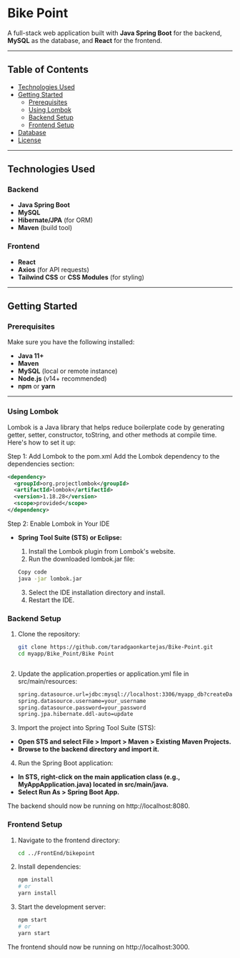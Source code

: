 # Bike Point

A full-stack web application built with **Java Spring Boot** for the backend, **MySQL** as the database, and **React** for the frontend.

---

## Table of Contents


- [Technologies Used](#technologies-used)
- [Getting Started](#getting-started)
  - [Prerequisites](#prerequisites)
  - [Using Lombok](#using-lombok)
  - [Backend Setup](#backend-setup)
  - [Frontend Setup](#frontend-setup)
- [Database](#database)
- [License](#license)

---


## Technologies Used

### Backend
- **Java Spring Boot**
- **MySQL**
- **Hibernate/JPA** (for ORM)
- **Maven** (build tool)

### Frontend
- **React**
- **Axios** (for API requests)
- **Tailwind CSS** or **CSS Modules** (for styling)

---

## Getting Started

### Prerequisites

Make sure you have the following installed:

- **Java 11+**
- **Maven**
- **MySQL** (local or remote instance)
- **Node.js** (v14+ recommended)
- **npm** or **yarn**

---

### Using Lombok
Lombok is a Java library that helps reduce boilerplate code by generating getter, setter, constructor, toString, and other methods at compile time. Here's how to set it up:

Step 1: Add Lombok to the pom.xml
Add the Lombok dependency to the dependencies section:
  ```xml
  <dependency>
    <groupId>org.projectlombok</groupId>
    <artifactId>lombok</artifactId>
    <version>1.18.28</version>
    <scope>provided</scope>
  </dependency>
 ```

Step 2: Enable Lombok in Your IDE
- **Spring Tool Suite (STS) or Eclipse:**

  1. Install the Lombok plugin from Lombok's website.
  2. Run the downloaded lombok.jar file:
    ```bash
    Copy code
    java -jar lombok.jar
    ```
    
  3. Select the IDE installation directory and install.
  4. Restart the IDE.
  
  

### Backend Setup

1. Clone the repository:
   ```bash
   git clone https://github.com/taradgaonkartejas/Bike-Point.git
   cd myapp/Bike_Point/Bike Point



2. Update the application.properties or application.yml file in src/main/resources:
   ```bash
   spring.datasource.url=jdbc:mysql://localhost:3306/myapp_db?createDatabaseIfNotExist=true&useSSL=false&allowPublicKeyRetrieval=true
   spring.datasource.username=your_username
   spring.datasource.password=your_password
   spring.jpa.hibernate.ddl-auto=update

3. Import the project into Spring Tool Suite (STS):

- **Open STS and select File > Import > Maven > Existing Maven Projects.**
- **Browse to the backend directory and import it.**

4. Run the Spring Boot application:

- **In STS, right-click on the main application class (e.g., MyAppApplication.java) located in src/main/java.**
- **Select Run As > Spring Boot App.**

The backend should now be running on http://localhost:8080.

### Frontend Setup
1. Navigate to the frontend directory:
   ```bash
   cd ../FrontEnd/bikepoint

2. Install dependencies:
   ```bash
   npm install
   # or
   yarn install

3. Start the development server:
   ```bash
   npm start
   # or
   yarn start

The frontend should now be running on http://localhost:3000.



